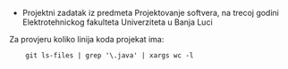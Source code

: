 * Projektni zadatak iz predmeta Projektovanje softvera, na trecoj godini Elektrotehnickog fakulteta Univerziteta u Banja Luci 


Za provjeru koliko linija koda projekat ima:

		git ls-files | grep '\.java' | xargs wc -l
